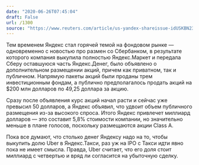 ```yaml
---
date: "2020-06-26T07:45:04"
draft: False
url: /1300
source: "https://www.reuters.com/article/us-yandex-shareissue-idUSKBN23W1JR"
---
```


Тем временем Яндекс стал горячей темой на фондовом рынке — одновременно с новостью про размен со Сбербанком, в результате которого компания выкупила полностью Яндекс.Маркет и передала Сберу оставшуюся часть Яндекс.Денег, было объявлено о дополнительном размещении акций, причем как приватном, так и публичном. Напрямую пакеты акций были проданы трем инвестиционным фондам, а публично предполагалось продать акций на $200 млн долларов по 49,25 доллара за акцию. 

Сразу после объявления курс акций начал расти и сейчас уже превысил 50 долларов, а Яндекс объявил, что удвоит объем публичного размещения из-за высокого спроса. Итого Яндекс привлечет миллиард долларов — это составит 5,8% стоимости компании, но значительно меньше в плане голосов, поскольку размещаются акции Class A.

Пока все думают, что столько денег Яндексу надо на то, чтобы выкупить долю Uber в Яндекс.Такси, раз уж на IPO с Такси идти явно пока не имеет смысла. Правда, Uber считает, что его доля стоит миллиард с четвертью и вряд ли согласится на убыточную сделку.
